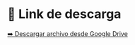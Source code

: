 # 📂 Link de descarga

[➡️ Descargar archivo desde Google Drive](https://docs.google.com/spreadsheets/d/1Mu42KE_CM7MM1JIPoiE4bZ47B_f8xwhH/edit?usp=drivesdk&ouid=101215179025956516291&rtpof=true&sd=true)
